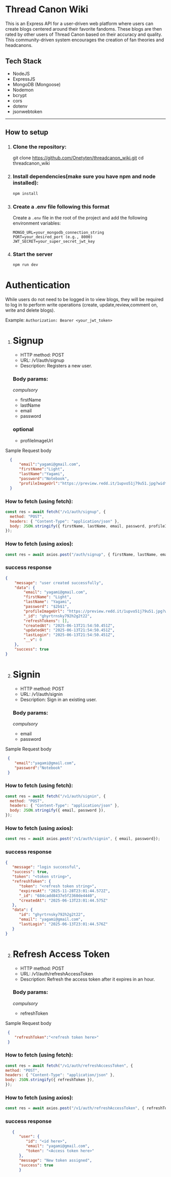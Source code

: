 # Thread Canon Wiki

This is an Express API for a user-driven web platform where users can create blogs centered around their favorite fandoms. These blogs are then rated by other users of Thread Canon based on their accuracy and quality. This community-driven system encourages the creation of fan theories and headcanons.


## Tech Stack
- NodeJS
- ExpressJS
- MongoDB (Mongoose)
- Nodemon
- bcrypt
- cors
- dotenv
- jsonwebtoken
---

## How to setup

1. ### Clone the repository:

   git clone https://github.com/Onetyten/threadcanon_wiki.git
   cd threadcanon_wiki

2. ### Install dependencies(make sure you have npm and node installed):

   ```bash
   npm install
   ```

3. ### Create a .env file following this format

   Create a `.env` file in the root of the project and add the following environment variables:

   ```env
   MONGO_URL=your_mongodb_connection_string
   PORT=your_desired_port (e.g., 8000)
   JWT_SECRET=your_super_secret_jwt_key
   ```

4. ### Start the server
   ```bash
   npm run dev
   ```

# Authentication

While users do not need to be logged in to view blogs, they will be required to log in to perform write operations (create, update,review,comment on, write and delete blogs).

Example: `Authorization: Bearer <your_jwt_token>`


1. # Signup

   - HTTP method: POST
   - URL: /v1/auth/signup
   - Description: Registers a new user.

   ### Body params:
   *compulsory*
    - firstName
    - lastName
    - email
    - password

   ### optional 
    - profileImageUrl

  Sample Request body

  ```json
    {
        "email":"yagami@gmail.com",
        "firstName":"Light",
        "lastName":"Yagami",
        "password":"Notebook",
        "profileImageUrl":"https://preview.redd.it/1upvo51j79u51.jpg?width=640&crop=smart&auto=webp&s=660fd8f03282eb487b2f1b73d39a63cd89eeec8b"
    }

  ```

### How to fetch (using fetch):

```javascript
const res = await fetch("/v1/auth/signup", {
  method: "POST",
  headers: { "Content-Type": "application/json" },
  body: JSON.stringify({ firstName, lastName, email, password, profileImageUrl }),
});
```

### How to fetch (using axios):

```javascript
const res = await axios.post("/auth/signup", { firstName, lastName, email, password, profileImageUrl });
```

### success response


```json
{
    "message": "user created successfully",
    "data": {
        "email": "yagami@gmail.com",
        "firstName": "Light",
        "lastName": "Yagami",
        "password": "$2b$1",
        "profileImageUrl": "https://preview.redd.it/1upvo51j79u51.jpg?width=640&crop=smart&auto=webp&s=660fd8f03282eb487b2f1b73d39a63cd89eeec8b",
        "_id": "ghyrtrnsky792h2g2t22",
        "refreshTokens": [],
        "createdAt": "2025-06-13T21:54:50.451Z",
        "updatedAt": "2025-06-13T21:54:50.451Z",
        "lastLogin": "2025-06-13T21:54:50.451Z",
        "__v": 0
    },
    "success": true
}
```


2. # Signin

   - HTTP method: POST
   - URL: /v1/auth/signin
   - Description: Sign in an existing user.

   ### Body params:
   *compulsory*
    - email
    - password

  Sample Request body

  ```json
   {
      "email":"yagami@gmail.com",
      "password":"Notebook"
   }

  ```

### How to fetch (using fetch):

```javascript
const res = await fetch("/v1/auth/signin", {
  method: "POST",
  headers: { "Content-Type": "application/json" },
  body: JSON.stringify({ email, password }),
});
```

### How to fetch (using axios):

```javascript
const res = await axios.post("/v1/auth/signin", { email, password});
```

### success response


   ```json
   {
      "message": "login successful",
      "success": true,
      "token": "<token string>",
      "refreshToken": {
         "token": "<refresh token string>",
         "expiresAt": "2025-11-28T23:01:44.572Z",
         "_id": "684cadd8437e5f2360de4440",
         "createdAt": "2025-06-13T23:01:44.575Z"
      },
      "data": {
         "id": "ghyrtrnsky792h2g2t22",
         "email": "yagami@gmail.com",
         "lastLogin": "2025-06-13T23:01:44.576Z"
      }
   }
```

2. # Refresh Access Token

   - HTTP method: POST
   - URL: /v1/auth/refreshAccessToken
   - Description: Refresh the access token after it expires in an hour. 

   ### Body params:
   *compulsory*
    - refreshToken

  Sample Request body

  ```json
   {
      "refreshToken":"<refresh token here>"
   }
  ```

### How to fetch (using fetch):

   ```javascript
   const res = await fetch("/v1/auth/refreshAccessToken", {
   method: "POST",
   headers: { "Content-Type": "application/json" },
   body: JSON.stringify({ refreshToken }),
   });
   ```

### How to fetch (using axios):

   ```javascript
   const res = await axios.post("/v1/auth/refreshAccessToken", { refreshToken});
   ```

### success response


```json
   {
      "user": {
         "id": "<id here>",
         "email": "yagami@gmail.com",
         "token": "<Access token here>"
      },
      "message": "New token assigned",
      "success": true
      }
```

